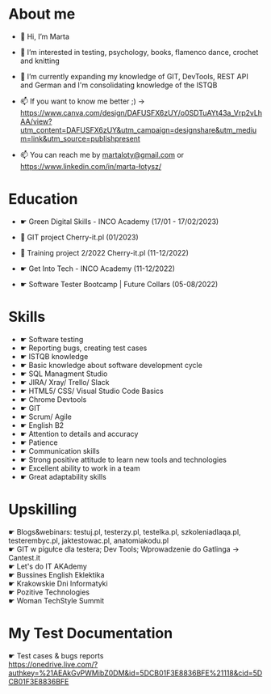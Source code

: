 <H1> About me</H1>


- 👋 Hi, I’m Marta

- 👀 I’m interested in testing, psychology, books, flamenco dance, crochet and knitting

- 🌱 I’m currently expanding my knowledge of GIT, DevTools, REST API and German and I'm consolidating knowledge of the ISTQB

- 📫 If you want to know me better ;) -> https://www.canva.com/design/DAFUSFX6zUY/o0SDTuAYt43a_Vrp2vLhAA/view?utm_content=DAFUSFX6zUY&utm_campaign=designshare&utm_medium=link&utm_source=publishpresent </br>

- 📫 You can reach me by martaloty@gmail.com or https://www.linkedin.com/in/marta-łotysz/

<H1>Education </H1>

- ☛ Green Digital Skills - INCO Academy (17/01 - 17/02/2023)

- 🌱 GIT project Cherry-it.pl (01/2023)

- 🌱 Training project 2/2022 Cherry-it.pl (11-12/2022)

- ☛ Get Into Tech - INCO Academy (11-12/2022)

- ☛ Software Tester Bootcamp | Future Collars (05-08/2022)

<H1> Skills </h1>

- ☛ Software testing
- ☛ Reporting bugs, creating test cases
- ☛ ISTQB knowledge
- ☛ Basic knowledge about software development cycle
- ☛ SQL Managment Studio 
- ☛ JIRA/ Xray/ Trello/ Slack
- ☛ HTML5/ CSS/ Visual Studio Code Basics
- ☛ Chrome Devtools
- ☛ GIT
- ☛ Scrum/ Agile
- ☛ English B2
- ☛ Attention to details and accuracy
- ☛ Patience
- ☛ Communication skills
- ☛ Strong positive attitude to learn new tools and technologies
- ☛ Excellent ability to work in a team
- ☛ Great adaptability skills

<H1> Upskilling </h1>

 ☛ Blogs&webinars: testuj.pl, testerzy.pl, testelka.pl, szkoleniadlaqa.pl, testerembyc.pl, jaktestowac.pl, anatomiakodu.pl </br>
 ☛ GIT w pigułce dla testera; Dev Tools; Wprowadzenie do Gatlinga -> Cantest.it </br>
 ☛ Let's do IT AKAdemy </br>
 ☛ Bussines English Eklektika </br>
 ☛ Krakowskie Dni Informatyki </br>
 ☛ Pozitive Technologies </br>
 ☛ Woman TechStyle Summit </br>
 
 <H1> My Test Documentation </h1>

 ☛ Test cases & bugs reports </br>
 https://onedrive.live.com/?authkey=%21AEAkGvPWMibZ0DM&id=5DCB01F3E8836BFE%21118&cid=5DCB01F3E8836BFE </br>




<!---
martalotysz/martalotysz is a ✨ special ✨ repository because its `README.md` (this file) appears on your GitHub profile.
You can click the Preview link to take a look at your changes.
--->
